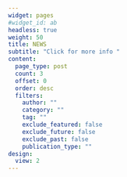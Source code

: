 ```yaml
---
widget: pages
#widget_id: ab
headless: true
weight: 50
title: NEWS
subtitle: "Click for more info "
content:
  page_type: post
  count: 3
  offset: 0
  order: desc
  filters:
    author: ""
    category: ""
    tag: ""
    exclude_featured: false
    exclude_future: false
    exclude_past: false
    publication_type: ""
design:
  view: 2
---
```

